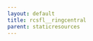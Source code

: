 ```yaml
---
layout: default
title: rcsfl__ringcentral
parent: staticresources
---
```


```<svg height="23" viewBox="0 0 152 23" width="152" xmlns="http://www.w3.org/2000/svg" id="logo"><g fill="#fff"><path d="m6.8671875 12.3853125-1.059375 6.099375h-5.8078125l3.0778125-17.49375h8.3690625c1.0982124-.01405098 2.1957051.0627735 3.28125.2296875.7644839.1118553 1.5049566.35044148 2.1909375.7059375.5154109.26515403.9424763.67462865 1.2290625 1.1784375.2680696.51682501.4003378 1.09332057.384375 1.6753125-.0062425.39982976-.0482855.79829681-.125625 1.190625-.1682252.98092219-.5784132 1.90440895-1.1934375 2.686875-.6433227.80322853-1.5410603 1.3633639-2.5453125 1.588125.36.13125.6853125.26625.97125.403125.2752389.1294041.5256062.3061526.7396875.5221875.2121807.2231466.3753597.4881926.4790625.778125.1266411.3834207.1850263.7860881.1725 1.1896875-.0078253.5863386-.0655335 1.1709479-.1725 1.7475-.114375.6175-.2046875 1.1284375-.2709375 1.5328125-.055486.3133845-.0868282.6305667-.09375.94875 0 .388125.1471875.583125.4425.583125l-.073125.5334375h-5.8828125c-.0354012-.1834601-.0520494-.3700454-.0496875-.556875 0-.28125.0215625-.628125.061875-1.0603125s.1115625-.9103125.2090625-1.44375c.0875559-.448659.1352419-.9041852.1425-1.36125.0502866-.5059039-.1699198-1.0008339-.579375-1.3021875-.6652135-.3073433-1.39887169-.4365654-2.1290625-.375h-1.771875zm.69-3.8371875h2.2865625c.7231576.03270514 1.4447906-.09204525 2.115-.365625.5081369-.24014079.8539973-.72818423.9121875-1.2871875.0186432-.12093842.0264866-.24329604.0234375-.365625.0300664-.44385217-.1859765-.8683763-.5625-1.1053125-.4502255-.25230162-.9618902-.37404923-1.4775-.3515625h-2.7075zm19.1315625-2.795625h4.67625l-.3459375 1.993125c.6296857-.70239603 1.3697119-1.29739354 2.1909375-1.7615625.7987747-.41087166 1.6876003-.61551424 2.585625-.5953125 1.1479102-.09873801 2.2884738.25899338 3.174375.995625.7182437.78517267 1.082888 1.83064441 1.00875 2.8921875-.0025273.52920179-.0514649 1.0571622-.14625 1.5778125l-1.329375 7.6303125h-5.1215625l1.183125-6.7303125c.0479886-.2806231.0730713-.5646848.075-.849375.0139547-.3882177-.0946103-.7709831-.3103125-1.0940625-.2848412-.32559453-.7125217-.48887155-1.141875-.4359375-.651785-.05696573-1.2917193.19998286-1.723125.691875-.405194.5714034-.6590274 1.2361438-.7378125 1.9321875l-1.1334375 6.4875h-5.124375zm18.0796875 13.0790625v.0721875c.0038991.1858642.0842818.361892.2221875.4865625.2927496.2492956.6770149.3636562 1.0584375.315.6105415.0434506 1.2131011-.1590905 1.6734375-.5625.4556326-.5454204.7385864-1.2141313.8128125-1.9209375l.196875-1.044375c-.4766708.4031945-1.0122473.7310533-1.588125.9721875-.7470656.2965787-1.5468837.4372726-2.3503125.4134375-.6945614.012977-1.3848805-.1109428-2.0315625-.3646875-.5532836-.2231841-1.0523041-.5623645-1.4634375-.9946875-.4006649-.4331814-.7031701-.947696-.886875-1.5084375-.2002299-.6046648-.29999-1.2380622-.2953125-1.875.0007451-.2105626.0135787-.4209087.0384375-.63.0225-.21125.0509375-.43.0853125-.65625.1382777-.803065.3737582-1.58632092.70125-2.3325.32795-.76573081.7859599-1.46892189 1.35375-2.0784375.5813491-.61849479 1.2744784-1.12140318 2.0428125-1.4821875.8764849-.39681059 1.8309302-.59160843 2.7928125-.57.7390102-.01354421 1.4672817.17825993 2.10375.5540625.6054567.35933172 1.1101752.86598523 1.4671875 1.4728125l.2709375-1.663125h4.5l-1.79625 10.2553125c-.1543834.9023552-.3641549 1.7943538-.628125 2.6709375-.241709.8017448-.6579176 1.540035-1.21875 2.161875-.631728.6638876-1.4178988 1.1611623-2.2884375 1.4475-2.173815.6061739-4.4608914.6849167-6.67125.2296875-.6651441-.1485094-1.2995269-.4111439-1.875-.77625-.4361956-.2806811-.7954804-.6657441-1.0453125-1.1203125-.2176103-.4033078-.3319515-.8542307-.3328125-1.3125v-.166875h5.1440625zm3.0515625-10.156875c-.3408401-.00860649-.6785676.06673024-.9834375.219375-.2808677.14813367-.5249727.35732078-.714375.6121875-.2082837.28088989-.3703281.5932683-.48.9253125-.1266454.3733599-.2207464.7569782-.28125 1.1465625-.0178125.114375-.03.2221875-.0375.316875s-.0121875.1978125-.0121875.2934375c-.0110978.4644748.1218633.9209963.380625 1.306875.2931661.387233.760122.6027782 1.245.5746875h.121875c.3374409.0044932.6710738-.0716831.973125-.2221875.2830485-.1421545.5341085-.3405781.7378125-.583125.2100344-.2541504.3804005-.5386208.5053125-.84375.1312123-.3186783.2301446-.6497086.2953125-.988125.0486099-.2663291.0733954-.5364595.0740625-.8071875.0131141-.489281-.1254011-.97064577-.3965625-1.378125-.3302213-.41431787-.849515-.63080816-1.37625-.57375h-.050625zm-30 9.81 2.88375-10.3340625h3.70875l-1.5 10.3340625h-5.09625z"/><path d="m67.4765625 7.824375c.0001427-.05432189.0045311-.10854952.013125-.1621875.0086078-.05360926.0120611-.10791975.0103125-.1621875.0424051-.65754626-.1992789-1.30169554-.66375-1.7690625-.5212094-.44159021-1.1932548-.66403726-1.875-.620625-.9718368-.00389687-1.8910626.44101257-2.4909375 1.205625-.7887295 1.05927647-1.286473 2.30654409-1.44375 3.6178125-.061875.3075-.1078125.60375-.1378125.885-.0317689.2707063-.0474215.5430615-.046875.815625-.0038011.3716412.0387138.7423083.1265625 1.1034375.0792561.3244547.2304899.6269223.4425.885.2232382.2624072.5065969.4669658.8259375.59625.4153702.1593213.8585064.2336024 1.303125.2184375.7905466.0364419 1.5612368-.2541351 2.1309375-.8034375.5500789-.5597967.953562-1.2466518 1.1746875-1.9996875h5.2828125c-.2879893 1.0241745-.7401035 1.9948902-1.33875 2.874375-.5656381.8264723-1.2656214 1.5524396-2.0709375 2.1478125-.8112176.5957774-1.7152555 1.053498-2.675625 1.3546875-2.0679813.6229247-4.2731292.6265098-6.343125.0103125-.8725945-.2732306-1.6778766-.7271401-2.3634375-1.3321875-.6457928-.5859634-1.1473006-1.3133581-1.4653125-2.1253125-.3461501-.9053773-.5157656-1.8686533-.4996875-2.8378125 0-.3046875.0140625-.624375.046875-.9534375s.0759375-.6684375.13875-1.021875c.2102823-1.26860825.6435326-2.48996141 1.2796875-3.6075.5899873-1.03408213 1.354012-1.9585869 2.2584375-2.7328125.879414-.74852515 1.8838289-1.3362586 2.9671875-1.73625 1.0837156-.40318255 2.2309031-.60893331 3.3871875-.60750744 2.4375 0 4.256875.52844494 5.458125 1.58531994 1.2402192 1.14856746 1.9012789 2.79193024 1.801875 4.479375v.3440625c-.0009133.11533503-.0084256.23052331-.0225.345h-5.214375zm10.569375 5.07375c-.015.07875-.028125.1603125-.035625.2409375-.0087807.081259-.01285.1629582-.0121875.2446875-.0250468.5568318.2001959 1.0956948.6140625 1.4690625.4210807.3683278.9661509.5633068 1.5253125.545625.4107589-.001494.8156346-.0977402 1.183125-.28125.3837276-.1903015.7079691-.4821189.9375-.84375h4.899375c-.3321391.7531204-.8130085 1.4313758-1.41375 1.9940625-.5765594.5270493-1.2283968.9652938-1.9340625 1.3003125-.7081629.3309486-1.456766.5673496-2.2265625.703125-.7597761.1350958-1.5298707.2037926-2.3015625.2053125-.8557534.0082986-1.7082456-.1066299-2.53125-.34125-.7263131-.2022374-1.4042601-.5491829-1.993125-1.02-.5560208-.4478634-1.0021077-1.0170973-1.3040625-1.6640625-.3243481-.7125432-.4845394-1.4888299-.46875-2.2715625.0007087-.2154972.0129135-.4308032.0365625-.645.0225-.2184375.0525-.43875.0853125-.6675.1680531-1.0024312.5277381-1.96307686 1.059375-2.829375.5079076-.83161116 1.1622146-1.56437141 1.93125-2.1628125.7712737-.59571182 1.6357472-1.05978424 2.5584375-1.3734375.9549239-.3253629 1.9574286-.48917294 2.96625-.4846875.9338528-.01657673 1.8633381.13130313 2.7459375.436875.745925.26071563 1.4292383.67421601 2.00625 1.2140625.5489089.53059507.9692986 1.17961777 1.2290625 1.8975.2875318.78560034.4298457 1.6169296.42 2.4534375-.008237.6297002-.0741373 1.2573223-.196875 1.875h-9.78zm5.09625-2.5771875c.0180921-.1203683.0259328-.2420552.0234375-.36375.0103715-.49374761-.1856828-.96944262-.5409375-1.3125-.359714-.35543219-.8492087-.54818134-1.3546875-.5334375-.6740036-.0318125-1.3371302.17869861-1.869375.5934375-.4856209.41365446-.8082871.98654495-.9103125 1.61625zm6.5334375-4.5684375h4.674375l-.345 1.993125c.6300146-.70242756 1.370354-1.29742234 2.191875-1.7615625.7978097-.4107524 1.6856981-.61540182 2.5828125-.5953125 1.1484942-.09883194 2.2896745.25888165 3.1762495.995625.718584.78502014 1.083573 1.83050975 1.009688 2.8921875-.003523.52928101-.053401 1.0572362-.149063 1.5778125l-1.326562 7.6303125h-5.1225l1.1821875-6.7303125c.0493796-.2804413.0744726-.56462.075-.849375.0145715-.3880218-.0933381-.7707894-.3084375-1.0940625-.2846523-.32658157-.7128188-.49061255-1.1428125-.4378125-.6525344-.05650563-1.2931179.20028447-1.7259375.691875-.4032601.5724349-.6568982 1.2366637-.7378125 1.9321875l-1.1315625 6.4875h-5.1196875zm21.28125 12.635625c-.576562.0309375-1.105313.058125-1.59375.075s-.93.0215625-1.339687.0215625c-.649824.0070784-1.299394-.0292525-1.944375-.10875-.440309-.0449656-.867312-.1768902-1.25625-.388125-.295815-.1692175-.529225-.4292559-.665625-.7415625-.142143-.3715463-.208755-.7677111-.195938-1.1653125.002846-.3293128.023501-.6582308.061875-.9853125.04125-.3628125.10125-.766875.1875-1.2028125l.9375-5.3184375h-1.8225l.493125-2.9175h1.894688l.715312-3.961875h5.04375l-.7125 3.961875h2.46l-.493125 2.9175h-2.461875l-.81 4.635c-.032812.1471875-.057187.28125-.074062.3984375-.016311.109254-.02477.2195365-.025313.33-.022707.2552753.089195.5039456.295313.65625.34675.1592513.728892.225795 1.109062.193125h.810938zm3.317812-12.635625h4.65375l-.445312 2.57625h.0525c.767965-1.78957966 2.53105-2.94700769 4.478437-2.94003164.111346.00014152.222551.0079728.332813.02346914.104062.016875.216562.0346875.332812.0496875l-.913125 5.0540625c-.162187-.0328125-.332812-.0646875-.5025-.09375-.175249-.0305751-.352732-.0465673-.530625-.0478125-.906719-.048376-1.798399.2465077-2.4975.8259375-.733558.7977323-1.187377 1.8126546-1.292812 2.89125l-.763125 4.3978125h-5.120625zm16.25625 12.7603125-.030937-1.7521875c-.724266.6189064-1.566107 1.0851075-2.475 1.370625-.868602.2429247-1.76717.3619131-2.669063.3534375-.52191.0023372-1.042208-.0580966-1.549687-.18-.460015-.1059856-.894987-.3005446-1.280625-.5728125-.356744-.2506566-.651706-.5792818-.8625-.9609375-.223452-.4221589-.333601-.895053-.319688-1.3725.001874-.2517749.026981-.5028396.075-.75.108736-.8445182.483371-1.6325324 1.069688-2.25.546683-.5391763 1.201359-.9564568 1.920937-1.224375.7462-.2809438 1.522742-.4735061 2.31375-.57375l2.263125-.290625c.600033-.0683465 1.192722-.1903984 1.770938-.3646875.419677-.08626314.745831-.41722992.825937-.838125.000289-.02854211.004388-.05691788.012188-.084375.008519-.02732225.012942-.05575607.013125-.084375.008583-.17141666-.054204-.3387343-.173438-.4621875-.115946-.11341791-.254619-.20096744-.406875-.256875-.16274-.05800714-.331187-.09854748-.5025-.1209375-.14657-.02160447-.294371-.03381688-.4425-.0365625-.193677.00073382-.387141.01294271-.579374.0365625-.201107.02416488-.396678.08217046-.578438.1715625-.188613.09478326-.359286.22167756-.504375.375-.167216.18533458-.282086.41183872-.332812.65625h-4.921875c.100273-.64520548.33469-1.26222473.688125-1.81125.376092-.55501721.878218-1.01313073 1.465312-1.336875.726658-.3994107 1.511531-.68223079 2.325937-.838125 1.086426-.21024608 2.191674-.30763854 3.298125-.290625.960575-.01762735 1.920543.0596223 2.865938.230625.625182.10572245 1.223622.3328048 1.761562.6684375.393327.25103239.702021.61460489.885938 1.0434375.169679.43412247.253418.89707091.246562 1.363125-.000613.31568023-.02128.63100269-.061875.9440625-.042187.3253125-.09375.6646875-.159375 1.0228125l-1.03125 5.953125c-.041781.2236976-.065918.4503328-.072187.6778125-.005005.1631783.027048.3253681.09375.474375.096471.1777387.221227.3385915.369375.47625l-.01875.63375h-5.292188zm-2.368125-2.896875c.403247.0085247.803304-.0731523 1.170938-.2390625.328018-.1576628.616382-.3870722.84375-.67125.237891-.2973456.421339-.634408.541875-.995625.135166-.3978544.226028-.8094062.270937-1.2271875-.44722.190707-.913205.3339905-1.390312.4275-.46875.088125-.902813.1875-1.305.290625-.36674.0905581-.715444.2427199-1.03125.45-.298008.2092286-.49111.5369888-.529688.8990625v.144375c-.004426.2698134.130592.5228383.357188.669375.322821.1912399.696386.2792337 1.070625.2521875zm8.540625 2.86875 3.075938-17.49375h5.121562l-3.075 17.49375zm-110.427187-14.9465625c-.0041584-.00515142-.0076253-.01082452-.0103125-.016875-.0222146-.03744323-.0463079-.07373955-.0721875-.10875-.111528-.14345163-.2371561-.27536118-.375-.39375-.5395117-.44711655-1.1906362-.73880998-1.8834375-.84375-.3978678-.07290122-.8039257-.09025412-1.2065625-.0515625-.5436482.042873-1.065246.23348799-1.5084375.55125-.0239378.01556864-.046518.03313104-.0675.0525-.2368594.23337573-.6172031.23337573-.8540625 0-.1140974-.11070256-.1784899-.26289931-.1784899-.421875s.0643925-.31117244.1784899-.421875c.6463934-.55508977 1.4544464-.88712133 2.304375-.946875.5157746-.05057082 1.0360778-.02911502 1.5459375.06375 1.3149417.1445333 2.4930753.87845262 3.2025 1.995.0725464.14197766.0850102.30714881.0345913.45840544-.0504188.15125664-.1594926.27591526-.3027163.34596956-.0656298.03106596-.1359602.05102461-.208125.0590625-.2464793.02575945-.4837829-.10124814-.5990625-.320625zm-1.5 1.3603125c-.0138759-.01693071-.026118-.03513692-.0365625-.054375-.0593976-.07706375-.1266327-.14775493-.200625-.2109375-.3004594-.24947307-.6636724-.41162175-1.05-.46875-.2224639-.04174278-.4497101-.05184261-.675-.03-.2969633.02334561-.582058.12669243-.825.2990625-.009827.00577343-.0184268.01341762-.0253125.0225-.1978306.19501984-.5156069.19501984-.7134375 0-.0947763-.09260878-.1482071-.21952115-.1482071-.35203125s.0534308-.25942247.1482071-.35203125c.407481-.3552311.9195337-.56814761 1.45875-.6065625.319054-.03054949.6407877-.01730163.95625.039375.8276785.09404567 1.5678282.55896726 2.011875 1.26375.0601246.11800577.0702546.25523638.028109.38079145-.0421456.12555508-.1330238.22887984-.2521715.28670855-.0543405.02790175-.1135412.04508907-.174375.050625-.2081604.02498597-.4099575-.08189174-.50625-.268125zm-.429375 1.21875c.0884535.54961734-.1754117 1.09604316-.6608538 1.36853024-.4854422.27248708-1.0893337.21314819-1.5124538-.14861498-.4231202-.36176318-.5755812-.94909757-.3818406-1.47098627.1937407-.52188871.6925246-.86746156 1.2492107-.86549149.6672242-.04701178 1.2486935.45013821 1.3059375 1.1165625m121.996875-3.193125c.148278-.33568589.360692-.63917972.625312-.8934375.843172-.79607753 2.07274-1.02822343 3.148125-.594375.339034.1384288.648609.34014586.912188.594375.262303.255217.473013.5585506.620625.8934375.154915.35002459.233226.72911757.229687 1.111875.004473.38920065-.073819.77490808-.229687 1.1315625-.147493.33716214-.358158.64297681-.620625.9009375-.262355.25576197-.572246.45768486-.912188.594375-.35358.14248867-.73161.21446409-1.112812.211875-.382386.00223819-.761577-.06971563-1.116563-.211875-.692335-.27684963-1.24729-.81596724-1.544062-1.5-.155432-.35679199-.233705-.74240505-.229688-1.1315625-.002415-.38113468.075863-.75846513.229688-1.1071875zm.46875 2.0765625c.113304.286733.282527.54805628.497812.76875.213581.21843887.468544.39213274.750001.5109375.296432.12581571.615479.18962522.9375.1875.957858.00849157 1.821908-.57412732 2.173124-1.4653125.123848-.30636379.185667-.63425942.181875-.9646875.002903-.32427155-.058929-.64586257-.181875-.9459375-.113643-.28406327-.282892-.54255967-.497812-.7603125-.442235-.44729822-1.046322-.69711401-1.675313-.6928125-.32202-.00212522-.641067.06168429-.9375.1875-.569042.23812861-1.01862.6947997-1.247812 1.2675-.122215.30026189-.183712.62176767-.180937.9459375-.003153.32906672.058322.65555191.180937.9609375zm2.365313-2.6071875c.31315-.02420332.625225.05877427.885.2353125.201489.17904275.307922.44183144.287812.710625.02071.24617657-.072985.48819423-.254062.65625-.17981.1425867-.398325.22783701-.627188.2446875l.958125 1.4615625h-.5625l-.912188-1.423125h-.546562v1.423125h-.52125v-3.3084375h1.296562zm-.230626 1.4690625c.118125 0 .22875 0 .33375-.0121875.096748-.00470758.191929-.02628194.28125-.06375.080011-.0329817.147816-.08997722.194063-.163125.054697-.09251925.080488-.1992767.074062-.3065625.004387-.09264017-.018425-.18453971-.065625-.264375-.042183-.0643543-.100323-.11667981-.16875-.151875-.074605-.03663301-.154744-.06070627-.237187-.07125-.087841-.01301061-.176514-.0195906-.265313-.0196875h-.687187v1.0528125h.544687z"/></g></svg>```
